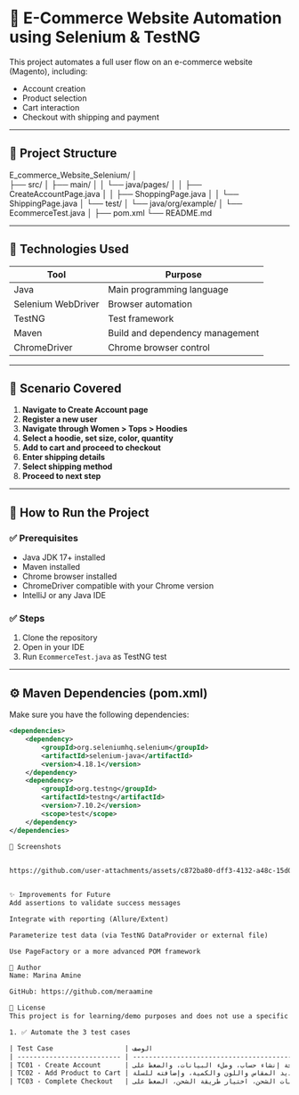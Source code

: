 # 🛒 E-Commerce Website Automation using Selenium & TestNG

This project automates a full user flow on an e-commerce website (Magento), including:
- Account creation
- Product selection
- Cart interaction
- Checkout with shipping and payment

---

## 📁 Project Structure

E_commerce_Website_Selenium/
│    
├── src/
│ ├── main/
│ │ └── java/pages/
│ │ ├── CreateAccountPage.java
│ │ ├── ShoppingPage.java
│ │ └── ShippingPage.java
│ └── test/
│ └── java/org/example/
│ └── EcommerceTest.java
│
├── pom.xml
└── README.md


---

## 🔧 Technologies Used

| Tool          | Purpose                             |
|---------------|-------------------------------------|
| Java          | Main programming language           |
| Selenium WebDriver | Browser automation             |
| TestNG        | Test framework                      |
| Maven         | Build and dependency management     |
| ChromeDriver  | Chrome browser control              |

---

## 🚀 Scenario Covered

1. **Navigate to Create Account page**
2. **Register a new user**
3. **Navigate through Women > Tops > Hoodies**
4. **Select a hoodie, set size, color, quantity**
5. **Add to cart and proceed to checkout**
6. **Enter shipping details**
7. **Select shipping method**
8. **Proceed to next step**

---

## 🧪 How to Run the Project

### ✅ Prerequisites
- Java JDK 17+ installed
- Maven installed
- Chrome browser installed
- ChromeDriver compatible with your Chrome version
- IntelliJ or any Java IDE

### ✅ Steps
1. Clone the repository
2. Open in your IDE
3. Run `EcommerceTest.java` as TestNG test

---

## ⚙️ Maven Dependencies (pom.xml)

Make sure you have the following dependencies:
```xml
<dependencies>
    <dependency>
        <groupId>org.seleniumhq.selenium</groupId>
        <artifactId>selenium-java</artifactId>
        <version>4.18.1</version>
    </dependency>
    <dependency>
        <groupId>org.testng</groupId>
        <artifactId>testng</artifactId>
        <version>7.10.2</version>
        <scope>test</scope>
    </dependency>
</dependencies>

📸 Screenshots 
 

https://github.com/user-attachments/assets/c872ba80-dff3-4132-a48c-15d0b72a28da


✨ Improvements for Future
Add assertions to validate success messages

Integrate with reporting (Allure/Extent)

Parameterize test data (via TestNG DataProvider or external file)

Use PageFactory or a more advanced POM framework

👤 Author
Name: Marina Amine

GitHub: https://github.com/meraamine

📄 License
This project is for learning/demo purposes and does not use a specific license.

1. ✅ Automate the 3 test cases

| Test Case                  | الوصف                                                                 |
| -------------------------- | --------------------------------------------------------------------- |
| TC01 - Create Account      | فتح صفحة إنشاء حساب، وملء البيانات، والضغط على "Create Account"       |
| TC02 - Add Product to Cart | التصفح للقسم، اختيار منتج، تحديد المقاس واللون والكمية، وإضافته للسلة |
| TC03 - Complete Checkout   | ملء بيانات الشحن، اختيار طريقة الشحن، الضغط على Place Order           |




